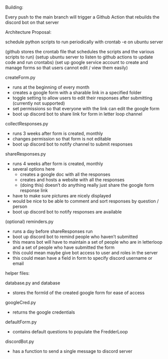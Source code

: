 Building:

Every push to the main branch will trigger a Github Action that rebuilds the discord bot on that server


Architecture Proposal:

schedule python scripts to run periodically with crontab -e on ubuntu server

(github stores the crontab file that schedules the scripts and the various scripts to run)
(setup ubuntu server to listen to github actions to update code and run crontabs)
(set up google service account to create and manage forms so that users cannot edit / view them easily)

createForm.py
- runs at the beginning of every month
- creates a google form with a sharable link in a specified folder
- toggle setting to allow users to edit their responses after submitting (currently not supported)
- set permissions so that everyone with the link can edit the google form
- boot up discord bot to share link for form in letter loop channel

collectResponses.py
- runs 3 weeks after form is created, monthly
- changes permission so that form is not editable
- boot up discord bot to notify channel to submit responses

shareResponses.py
- runs 4 weeks after form is created, monthly
- several options here
    - creates a google doc with all the responses
    - creates and hosts a website with all the responses
    - (doing this) doesn’t do anything really just share the google form response link
- have to make sure pictures are nicely displayed
- would be nice to be able to comment and sort responses by question / person
- boot up discord bot to notify responses are available

(optional)
reminders.py
- runs a day before shareResponses run
- boot up discord bot to remind people who haven’t submitted
- this means bot will have to maintain a set of people who are in letterloop and a set of people who have submitted the form
- this could mean maybe give bot access to user and roles in the server
- this could mean have a field in form to specify discord username or email


helper files:

database.py and database
- stores the formId of the created google form for ease of access

googleCred.py
- returns the google credentials

defaultForm.py
- contains default questions to populate the FredderLoop

discordBot.py
- has a function to send a single message to discord server
